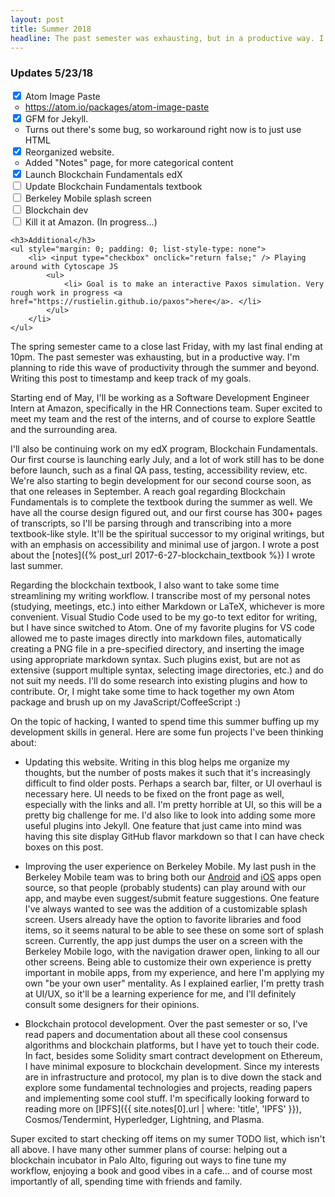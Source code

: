 ```yaml
---
layout: post
title: Summer 2018
headline: The past semester was exhausting, but in a productive way. I'm planning to ride this wave of productivity through the summer and beyond. Writing this post to timestamp and keep track of my goals. Starting end of May, I'll be working as a Software Development Engineer Intern at Amazon, specifically in the HR Connections team. Super excited to meet my team and the rest of the interns, and of course to explore Seattle and the surrounding area.
---
```


<div class="message">
    <h3>Updates 5/23/18</h3>
    <ul style="margin: 0; padding: 0; list-style-type: none">
        <li> <input type="checkbox" onclick="return false;" checked /> Atom Image Paste
            <ul>
                <li> <a href="https://atom.io/packages/atom-image-paste"> https://atom.io/packages/atom-image-paste </a> </li>
            </ul>
        </li>
        <li> <input type="checkbox" onclick="return false;" checked /> GFM for Jekyll.
            <ul>
                <li> Turns out there's some bug, so workaround right now is to just use HTML </li>
            </ul>
        </li>
        <li> <input type="checkbox" onclick="return false;" checked /> Reorganized website.
            <ul>
                <li> Added "Notes" page, for more categorical content </li>
            </ul>
        </li>
        <li> <input type="checkbox" onclick="return false;" checked /> Launch Blockchain Fundamentals edX </li>
        <li> <input type="checkbox" onclick="return false;" /> Update Blockchain Fundamentals textbook </li>
        <li> <input type="checkbox" onclick="return false;" /> Berkeley Mobile splash screen </li>
        <li> <input type="checkbox" onclick="return false;" /> Blockchain dev </li>
        <li> <input type="checkbox" onclick="return false;" /> Kill it at Amazon. (In progress...) </li>
    </ul>

    <h3>Additional</h3>
    <ul style="margin: 0; padding: 0; list-style-type: none">
        <li> <input type="checkbox" onclick="return false;" /> Playing around with Cytoscape JS
            <ul>
                <li> Goal is to make an interactive Paxos simulation. Very rough work in progress <a href="https://rustielin.github.io/paxos">here</a>. </li>
            </ul>
        </li>
    </ul>
</div>

The spring semester came to a close last Friday, with my last final ending at 10pm. The past semester was exhausting, but in a productive way. I'm planning to ride this wave of productivity through the summer and beyond. Writing this post to timestamp and keep track of my goals.

Starting end of May, I'll be working as a Software Development Engineer Intern at Amazon, specifically in the HR Connections team. Super excited to meet my team and the rest of the interns, and of course to explore Seattle and the surrounding area.

I'll also be continuing work on my edX program, Blockchain Fundamentals. Our first course is launching early July, and a lot of work still has to be done before launch, such as a final QA pass, testing, accessibility review, etc. We're also starting to begin development for our second course soon, as that one releases in September. A reach goal regarding Blockchain Fundamentals is to complete the textbook during the summer as well. We have all the course design figured out, and our first course has 300+ pages of transcripts, so I'll be parsing through and transcribing into a more textbook-like style. It'll be the spiritual successor to my original writings, but with an emphasis on accessibility and minimal use of jargon. I wrote a post about the [notes]({% post_url 2017-6-27-blockchain_textbook %}) I wrote last summer.

Regarding the blockchain textbook, I also want to take some time streamlining my writing workflow. I transcribe most of my personal notes (studying, meetings, etc.) into either Markdown or LaTeX, whichever is more convenient. Visual Studio Code used to be my go-to text editor for writing, but I have since switched to Atom. One of my favorite plugins for VS code allowed me to paste images directly into markdown files, automatically creating a PNG file in a pre-specified directory, and inserting the image using appropriate markdown syntax. Such plugins exist, but are not as extensive (support multiple syntax, selecting image directories, etc.) and do not suit my needs. I'll do some research into existing plugins and how to contribute. Or, I might take some time to hack together my own Atom package and brush up on my JavaScript/CoffeeScript :)

On the topic of hacking, I wanted to spend time this summer buffing up my development skills in general. Here are some fun projects I've been thinking about:

* Updating this website. Writing in this blog helps me organize my thoughts, but the number of posts makes it such that it's increasingly difficult to find older posts. Perhaps a search bar, filter, or UI overhaul is necessary here. UI needs to be fixed on the front page as well, especially with the links and all. I'm pretty horrible at UI, so this will be a pretty big challenge for me. I'd also like to look into adding some more useful plugins into Jekyll. One feature that just came into mind was having this site display GitHub flavor markdown so that I can have check boxes on this post.

* Improving the user experience on Berkeley Mobile. My last push in the Berkeley Mobile team was to bring both our [Android](https://github.com/asuc-octo/berkeley-mobile-android) and [iOS](https://github.com/asuc-octo/berkeley-mobile-ios) apps open source, so that people (probably students) can play around with our app, and maybe even suggest/submit feature suggestions. One feature I've always wanted to see was the addition of a customizable splash screen. Users already have the option to favorite libraries and food items, so it seems natural to be able to see these on some sort of splash screen. Currently, the app just dumps the user on a screen with the Berkeley Mobile logo, with the navigation drawer open, linking to all our other screens. Being able to customize their own experience is pretty important in mobile apps, from my experience, and here I'm applying my own "be your own user" mentality. As I explained earlier, I'm pretty trash at UI/UX, so it'll be a learning experience for me, and I'll definitely consult some designers for their opinions.

* Blockchain protocol development. Over the past semester or so, I've read papers and documentation about all these cool consensus algorithms and blockchain platforms, but I have yet to touch their code. In fact, besides some Solidity smart contract development on Ethereum, I have minimal exposure to blockchain development. Since my interests are in infrastructure and protocol, my plan is to dive down the stack and explore some fundamental technologies and projects, reading papers and implementing some cool stuff. I'm specifically looking forward to reading more on [IPFS]({{ site.notes[0].url | where: 'title', 'IPFS' }}), Cosmos/Tendermint, Hyperledger, Lightning, and Plasma.

Super excited to start checking off items on my sumer TODO list, which isn't all above. I have many other summer plans of course: helping out a blockchain incubator in Palo Alto, figuring out ways to fine tune my workflow, enjoying a book and good vibes in a cafe... and of course most importantly of all, spending time with friends and family.
